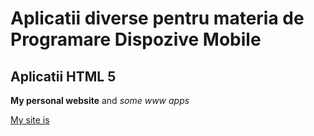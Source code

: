 # Aplicatii diverse pentru materia de Programare Dispozive Mobile
 
## Aplicatii HTML 5

**My personal website** and _some www apps_

[My site is](https://mihaioltean.github.io)
